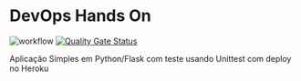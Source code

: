 # DevOps Hands On

![workflow](https://github.com/atarruda/devopslab/actions/workflows/pipeline.yml/badge.svg)
[![Quality Gate Status](https://sonarcloud.io/api/project_badges/measure?project=atarruda_devopslab&metric=alert_status)](https://sonarcloud.io/summary/new_code?id=atarruda_devopslab)

Aplicação Simples em Python/Flask com teste usando Unittest com deploy no Heroku


